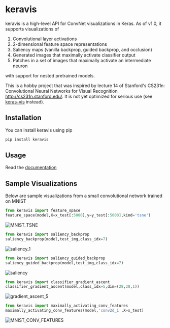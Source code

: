 # keravis

keravis is a high-level API for ConvNet visualizations in Keras. As of v1.0, it supports visualizations of

1. Convolutional layer activations
2. 2-dimensional feature space representations
3. Saliency maps (vanilla backprop, guided backprop, and occlusion)
4. Generated images that maximally activate classifier output
5. Patches in a set of images that maximally activate an intermediate neuron

with support for nested pretrained models.

This is a hobby project that was inspired by lecture 14 of Stanford's CS231n: Convolutional Neural Networks for Visual Recognition http://cs231n.stanford.edu/. It is not yet optimized for serious use (see [keras-vis](https://github.com/raghakot/keras-vis) instead).

## Installation
You can install keravis using pip
```bash
pip install keravis
```
## Usage
Read the [documentation](https://keravis.readthedocs.io/en/latest/?)

## Sample Visualizations
Below are sample visualizations from a small convolutional network trained on MNIST

```python
from keravis import feature_space
feature_space(model,X=x_test[:5000],y=y_test[:5000],kind='tsne')
```
![MNIST_TSNE](https://user-images.githubusercontent.com/65565946/132919099-7468290d-bc5d-4cfe-9cd4-22bea87f3849.png)

```python
from keravis import saliency_backprop
saliency_backprop(model,test_img,class_idx=7)
```
![saliency_1](https://user-images.githubusercontent.com/65565946/132919163-b4c4e5a8-a410-451c-9f23-7efbc3076110.png)

```python
from keravis import saliency_guided_backprop
saliency_guided_backprop(model,test_img,class_idx=7)
```
![saliency](https://user-images.githubusercontent.com/65565946/132919195-76ede1b1-a410-418e-ab75-1d2fa8e355bd.png)

```python
from keravis import classifier_gradient_ascent
classifier_gradient_ascent(model,class_idx=5,dim=(28,28,1))
```
![gradient_ascent_5](https://user-images.githubusercontent.com/65565946/132919308-2040b537-bdee-439b-b130-1f63c6547d4c.png)

```python
from keravis import maximally_activating_conv_features
maximally_activating_conv_features(model,'conv2d_1',X=x_test)
```
![MNIST_CONV_FEATURES](https://user-images.githubusercontent.com/65565946/132919503-2d3cd491-cfdb-4e79-a8ec-0cb8307392b5.png)


